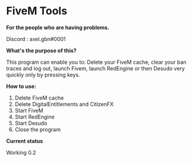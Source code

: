 # FiveM Tools

**For the people who are having problems.**  

Discord : axel.gbn#0001

**What's the purpose of this?**

This program can enable you to: Delete your FiveM cache, clear your ban traces and log out, launch Fivem, launch RedEngine or then Desudo very quickly only by pressing keys.

**How to use:**
1. Delete FiveM cache
2. Delete DigitalEntitlements and CitizenFX
3. Start FiveM
4. Start RedEngine
5. Start Desudo
6. Close the program 

**Current status**

Working 0.2


